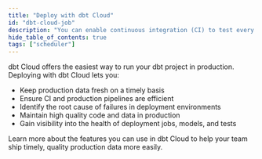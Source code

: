 ```yaml
---
title: "Deploy with dbt Cloud"
id: "dbt-cloud-job"
description: "You can enable continuous integration (CI) to test every single change prior to deploying the code to production just like in a software development workflow."
hide_table_of_contents: true
tags: ["scheduler"]
---
```


dbt Cloud offers the easiest way to run your dbt project in production. <Term id="deploying">Deploying</Term> with dbt Cloud lets you:
- Keep production data fresh on a timely basis
- Ensure CI and production pipelines are efficient
- Identify the root cause of failures in deployment environments
- Maintain high quality code and data in production
- Gain visibility into the health of deployment jobs, models, and tests

Learn more about the features you can use in dbt Cloud to help your team ship timely, quality production data more easily.

<div className="grid--2-col">

<Card
    title="Artifacts"
    body="dbt Cloud generates and saves artifacts for your project, which it uses to power features like creating docs for your project and reporting the freshness of your sources."
    link="/docs/deploy/artifacts"
    icon="pencil-paper"/>

<Card
    title="Job scheduler"
    body="The job scheduler is the backbone of running jobs in dbt Cloud, bringing power and simplicity to building data pipelines in both continuous integration and production environments."
    link="/docs/deploy/job-scheduler"
    icon="pencil-paper"/>

<Card
    title="Job settings"
    body="Create and schedule jobs for the dbt Cloud scheduler to run."
    link="/docs/deploy/job-settings"
    icon="pencil-paper"/>

<Card
    title="Job commands"
    body="Configure which dbt commands to execute when running a dbt job."
    link="/docs/deploy/job-commands"
    icon="pencil-paper"/>

<Card
    title="Job triggers"
    body="Set up a cron-based schedule or an event-driven trigger by API or on pull requests for CI jobs."
    link="/docs/deploy/job-triggers"
    icon="pencil-paper"/>

<Card
    title="Job notifications"
    body="Receive email or Slack channel notifications when a job run succeeds, fails, or is canceled so you can respond quickly and begin remediation if necessary."
    link="/docs/deploy/job-notifications"
    icon="pencil-paper"/>

<Card
    title="Run visibility"
    body="View the history of your runs and the model timing dashboard to help identify where improvements can be made to the scheduled jobs."
    link="/docs/deploy/run-visibility"
    icon="pencil-paper"/>

<Card
    title="Source freshness"
    body="Enable snapshots to capture the freshness of your data sources and configure how frequent these snapshots should be taken. This can help you determine whether your source data freshness is meeting your SLAs."
    link="/docs/deploy/source-freshness"
    icon="pencil-paper"/>

<Card
    title="Webhooks for your jobs"
    body="Create outbound webhooks to send events about your dbt jobs' statuses to other systems in your organization."
    link="/docs/deploy/webhooks"
    icon="pencil-paper"/>

<Card
    title="Dashboard status tiles"
    body="Set up status tiles to see the data freshness and quality checks whenever you view your data. "
    link="/docs/deploy/dashboard-status-tiles"
    icon="pencil-paper"/>

<Card
    title="Continuous integration"
    body="Set up Slim CI checks so you can build and test any modified code in a staging environment when you open PRs and push new commits to your dbt repository."
    link="/docs/deploy/cloud-ci-job"
    icon="pencil-paper"/>

</div> <br />
